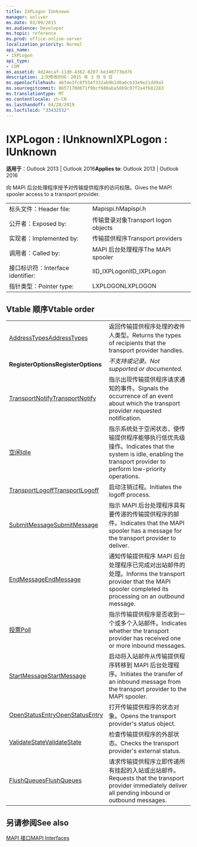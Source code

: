 ```yaml
---
title: IXPLogon IUnknown
manager: soliver
ms.date: 03/09/2015
ms.audience: Developer
ms.topic: reference
ms.prod: office-online-server
localization_priority: Normal
api_name:
- IXPLogon
api_type:
- COM
ms.assetid: 4d24ecaf-11d0-4362-8207-be3407736d7b
description: 上次修改时间：2015 年 3 月 9 日
ms.openlocfilehash: 46f4e3fc8f554f332ab9b1d8a6cb33e9e21dd9a5
ms.sourcegitcommit: 8657170d071f9bcf680aba50b9c07f2a4fb82283
ms.translationtype: MT
ms.contentlocale: zh-CN
ms.lasthandoff: 04/28/2019
ms.locfileid: "33432532"
---
```

# <a name="ixplogon--iunknown"></a><span data-ttu-id="9b673-103">IXPLogon : IUnknown</span><span class="sxs-lookup"><span data-stu-id="9b673-103">IXPLogon : IUnknown</span></span>

  
  
<span data-ttu-id="9b673-104">**适用于**：Outlook 2013 | Outlook 2016</span><span class="sxs-lookup"><span data-stu-id="9b673-104">**Applies to**: Outlook 2013 | Outlook 2016</span></span> 
  
<span data-ttu-id="9b673-105">向 MAPI 后台处理程序授予对传输提供程序的访问权限。</span><span class="sxs-lookup"><span data-stu-id="9b673-105">Gives the MAPI spooler access to a transport provider.</span></span> 
  
|||
|:-----|:-----|
|<span data-ttu-id="9b673-106">标头文件：</span><span class="sxs-lookup"><span data-stu-id="9b673-106">Header file:</span></span>  <br/> |<span data-ttu-id="9b673-107">Mapispi.h</span><span class="sxs-lookup"><span data-stu-id="9b673-107">Mapispi.h</span></span>  <br/> |
|<span data-ttu-id="9b673-108">公开者：</span><span class="sxs-lookup"><span data-stu-id="9b673-108">Exposed by:</span></span>  <br/> |<span data-ttu-id="9b673-109">传输登录对象</span><span class="sxs-lookup"><span data-stu-id="9b673-109">Transport logon objects</span></span>  <br/> |
|<span data-ttu-id="9b673-110">实现者：</span><span class="sxs-lookup"><span data-stu-id="9b673-110">Implemented by:</span></span>  <br/> |<span data-ttu-id="9b673-111">传输提供程序</span><span class="sxs-lookup"><span data-stu-id="9b673-111">Transport providers</span></span>  <br/> |
|<span data-ttu-id="9b673-112">调用者：</span><span class="sxs-lookup"><span data-stu-id="9b673-112">Called by:</span></span>  <br/> |<span data-ttu-id="9b673-113">MAPI 后台处理程序</span><span class="sxs-lookup"><span data-stu-id="9b673-113">The MAPI spooler</span></span>  <br/> |
|<span data-ttu-id="9b673-114">接口标识符：</span><span class="sxs-lookup"><span data-stu-id="9b673-114">Interface identifier:</span></span>  <br/> |<span data-ttu-id="9b673-115">IID_IXPLogon</span><span class="sxs-lookup"><span data-stu-id="9b673-115">IID_IXPLogon</span></span>  <br/> |
|<span data-ttu-id="9b673-116">指针类型：</span><span class="sxs-lookup"><span data-stu-id="9b673-116">Pointer type:</span></span>  <br/> |<span data-ttu-id="9b673-117">LXPLOGON</span><span class="sxs-lookup"><span data-stu-id="9b673-117">LXPLOGON</span></span>  <br/> |
   
## <a name="vtable-order"></a><span data-ttu-id="9b673-118">Vtable 顺序</span><span class="sxs-lookup"><span data-stu-id="9b673-118">Vtable order</span></span>

|||
|:-----|:-----|
|[<span data-ttu-id="9b673-119">AddressTypes</span><span class="sxs-lookup"><span data-stu-id="9b673-119">AddressTypes</span></span>](ixplogon-addresstypes.md) <br/> |<span data-ttu-id="9b673-120">返回传输提供程序处理的收件人类型。</span><span class="sxs-lookup"><span data-stu-id="9b673-120">Returns the types of recipients that the transport provider handles.</span></span>  <br/> |
|<span data-ttu-id="9b673-121">**RegisterOptions**</span><span class="sxs-lookup"><span data-stu-id="9b673-121">**RegisterOptions**</span></span> <br/> | <span data-ttu-id="9b673-122">*不支持或记录。*</span><span class="sxs-lookup"><span data-stu-id="9b673-122">*Not supported or documented.*</span></span>  <br/> |
|[<span data-ttu-id="9b673-123">TransportNotify</span><span class="sxs-lookup"><span data-stu-id="9b673-123">TransportNotify</span></span>](ixplogon-transportnotify.md) <br/> |<span data-ttu-id="9b673-124">指示出现传输提供程序请求通知的事件。</span><span class="sxs-lookup"><span data-stu-id="9b673-124">Signals the occurrence of an event about which the transport provider requested notification.</span></span>  <br/> |
|[<span data-ttu-id="9b673-125">空闲</span><span class="sxs-lookup"><span data-stu-id="9b673-125">Idle</span></span>](ixplogon-idle.md) <br/> |<span data-ttu-id="9b673-126">指示系统处于空闲状态，使传输提供程序能够执行低优先级操作。</span><span class="sxs-lookup"><span data-stu-id="9b673-126">Indicates that the system is idle, enabling the transport provider to perform low-priority operations.</span></span>  <br/> |
|[<span data-ttu-id="9b673-127">TransportLogoff</span><span class="sxs-lookup"><span data-stu-id="9b673-127">TransportLogoff</span></span>](ixplogon-transportlogoff.md) <br/> |<span data-ttu-id="9b673-128">启动注销过程。</span><span class="sxs-lookup"><span data-stu-id="9b673-128">Initiates the logoff process.</span></span>  <br/> |
|[<span data-ttu-id="9b673-129">SubmitMessage</span><span class="sxs-lookup"><span data-stu-id="9b673-129">SubmitMessage</span></span>](ixplogon-submitmessage.md) <br/> |<span data-ttu-id="9b673-130">指示 MAPI 后台处理程序具有要传递的传输提供程序的邮件。</span><span class="sxs-lookup"><span data-stu-id="9b673-130">Indicates that the MAPI spooler has a message for the transport provider to deliver.</span></span>  <br/> |
|[<span data-ttu-id="9b673-131">EndMessage</span><span class="sxs-lookup"><span data-stu-id="9b673-131">EndMessage</span></span>](ixplogon-endmessage.md) <br/> |<span data-ttu-id="9b673-132">通知传输提供程序 MAPI 后台处理程序已完成对出站邮件的处理。</span><span class="sxs-lookup"><span data-stu-id="9b673-132">Informs the transport provider that the MAPI spooler completed its processing on an outbound message.</span></span>  <br/> |
|[<span data-ttu-id="9b673-133">投票</span><span class="sxs-lookup"><span data-stu-id="9b673-133">Poll</span></span>](ixplogon-poll.md) <br/> |<span data-ttu-id="9b673-134">指示传输提供程序是否收到一个或多个入站邮件。</span><span class="sxs-lookup"><span data-stu-id="9b673-134">Indicates whether the transport provider has received one or more inbound messages.</span></span>  <br/> |
|[<span data-ttu-id="9b673-135">StartMessage</span><span class="sxs-lookup"><span data-stu-id="9b673-135">StartMessage</span></span>](ixplogon-startmessage.md) <br/> |<span data-ttu-id="9b673-136">启动将入站邮件从传输提供程序转移到 MAPI 后台处理程序。</span><span class="sxs-lookup"><span data-stu-id="9b673-136">Initiates the transfer of an inbound message from the transport provider to the MAPI spooler.</span></span>  <br/> |
|[<span data-ttu-id="9b673-137">OpenStatusEntry</span><span class="sxs-lookup"><span data-stu-id="9b673-137">OpenStatusEntry</span></span>](ixplogon-openstatusentry.md) <br/> |<span data-ttu-id="9b673-138">打开传输提供程序的状态对象。</span><span class="sxs-lookup"><span data-stu-id="9b673-138">Opens the transport provider's status object.</span></span>  <br/> |
|[<span data-ttu-id="9b673-139">ValidateState</span><span class="sxs-lookup"><span data-stu-id="9b673-139">ValidateState</span></span>](ixplogon-validatestate.md) <br/> |<span data-ttu-id="9b673-140">检查传输提供程序的外部状态。</span><span class="sxs-lookup"><span data-stu-id="9b673-140">Checks the transport provider's external status.</span></span>  <br/> |
|[<span data-ttu-id="9b673-141">FlushQueues</span><span class="sxs-lookup"><span data-stu-id="9b673-141">FlushQueues</span></span>](ixplogon-flushqueues.md) <br/> |<span data-ttu-id="9b673-142">请求传输提供程序立即传递所有挂起的入站或出站邮件。</span><span class="sxs-lookup"><span data-stu-id="9b673-142">Requests that the transport provider immediately deliver all pending inbound or outbound messages.</span></span>  <br/> |
   
## <a name="see-also"></a><span data-ttu-id="9b673-143">另请参阅</span><span class="sxs-lookup"><span data-stu-id="9b673-143">See also</span></span>



[<span data-ttu-id="9b673-144">MAPI 接口</span><span class="sxs-lookup"><span data-stu-id="9b673-144">MAPI Interfaces</span></span>](mapi-interfaces.md)


